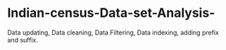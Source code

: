 # Indian-census-Data-set-Analysis-
Data updating, Data cleaning, Data Filtering, Data indexing, adding prefix and suffix.
